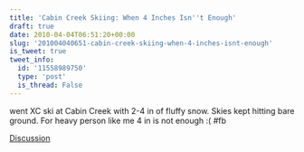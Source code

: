 ```yaml
---
title: 'Cabin Creek Skiing: When 4 Inches Isn''t Enough'
draft: true
date: 2010-04-04T06:51:20+00:00
slug: '201004040651-cabin-creek-skiing-when-4-inches-isnt-enough'
is_tweet: true
tweet_info:
  id: '11558989750'
  type: 'post'
  is_thread: False
---
```




went XC ski at Cabin Creek with 2-4 in of fluffy snow. Skies kept hitting bare ground. For heavy person like me 4 in is not enough :( #fb

[Discussion](https://x.com/sytelus/status/11558989750)
